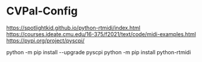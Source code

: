 # CVPal-Config

https://spotlightkid.github.io/python-rtmidi/index.html
https://courses.ideate.cmu.edu/16-375/f2021/text/code/midi-examples.html
https://pypi.org/project/pyscpi/


python -m pip install --upgrade pyscpi
python -m pip install python-rtmidi

